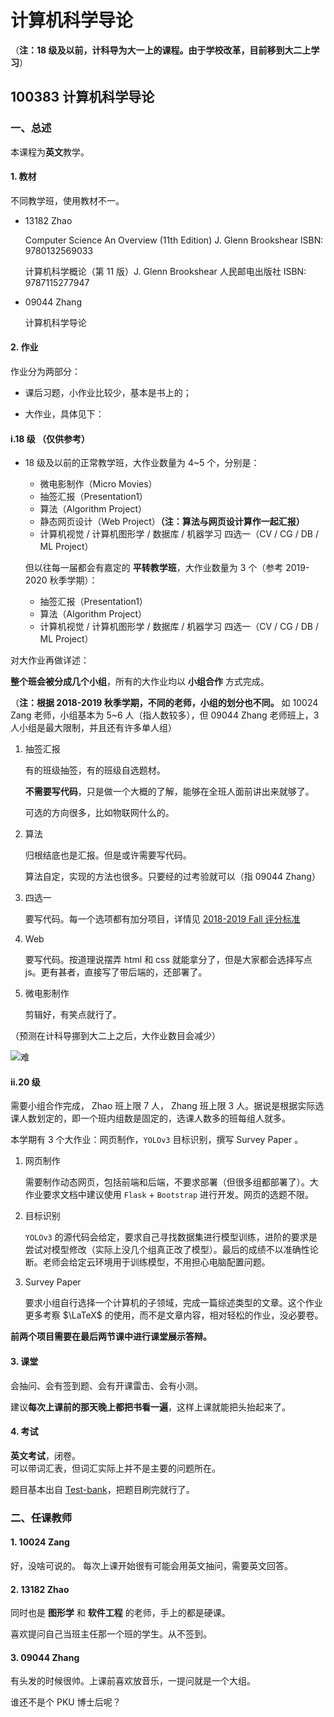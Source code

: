 # 计算机科学导论

（**注：18 级及以前，计科导为大一上的课程。由于学校改革，目前移到大二上学习**）

## 100383 计算机科学导论

### 一、总述

本课程为**英文**教学。

#### 1. 教材

不同教学班，使用教材不一。

* 13182 Zhao

  Computer Science An Overview (11th Edition) J. Glenn Brookshear  ISBN: 9780132569033

  计算机科学概论（第 11 版）J. Glenn Brookshear 人民邮电出版社 ISBN: 9787115277947

* 09044 Zhang

  计算机科学导论

#### 2. 作业

作业分为两部分：

* 课后习题，小作业比较少，基本是书上的；

* 大作业，具体见下：  

#### i.18 级 **（仅供参考）**

* 18 级及以前的正常教学班，大作业数量为 4~5 个，分别是：

  * 微电影制作（Micro Movies）
  * 抽签汇报（Presentation1）
  * 算法（Algorithm Project）
  * 静态网页设计（Web Project）**（注：算法与网页设计算作一起汇报）**
  * 计算机视觉 / 计算机图形学 / 数据库 / 机器学习 四选一（CV / CG / DB / ML Project）

  但以往每一届都会有嘉定的 **平转教学班**，大作业数量为 3 个（参考 2019-2020 秋季学期）：

  * 抽签汇报（Presentation1）
  * 算法（Algorithm Project）
  * 计算机视觉 / 计算机图形学 / 数据库 / 机器学习 四选一（CV / CG / DB / ML Project）

对大作业再做详述：

**整个班会被分成几个小组**，所有的大作业均以 **小组合作** 方式完成。

（**注：根据 2018-2019 秋季学期，不同的老师，小组的划分也不同。** 如 10024 Zang 老师，小组基本为 5~6 人（指人数较多），但 09044 Zhang 老师班上，3 人小组是最大限制，并且还有许多单人组）

1. 抽签汇报

   有的班级抽签，有的班级自选题材。

   **不需要写代码**，只是做一个大概的了解，能够在全班人面前讲出来就够了。

   可选的方向很多，比如物联网什么的。

2. 算法

   归根结底也是汇报。但是或许需要写代码。

   算法自定，实现的方法也很多。只要经的过考验就可以（指 09044 Zhang）

3. 四选一

   要写代码。每一个选项都有加分项目，详情见 [2018-2019 Fall 评分标准](https://github.com/TJ-CSCCG/TJCS-Course/tree/master/100383_计算机科学导论/doc/2018-2019-Fall/算法-web-四选一评分标准.docx)

4. Web

   要写代码。按道理说摆弄 html 和 css 就能拿分了，但是大家都会选择写点 js。更有甚者，直接写了带后端的，还部署了。

5. 微电影制作

   剪辑好，有笑点就行了。

（预测在计科导挪到大二上之后，大作业数目会减少）

![难](https://github.com/TJ-CSCCG/TJCS-Images/raw/TJCS-Course/100383_计算机科学导论/img/难.png)

#### ii.20 级

需要小组合作完成， Zhao 班上限 7 人， Zhang 班上限 3 人。据说是根据实际选课人数划定的，即一个班内组数是固定的，选课人数多的班每组人就多。  

本学期有 3 个大作业：网页制作，`YOLOv3` 目标识别，撰写 Survey Paper 。  

1. 网页制作

   需要制作动态网页，包括前端和后端，不要求部署（但很多组都部署了）。大作业要求文档中建议使用 `Flask` + `Bootstrap` 进行开发。网页的选题不限。

2. 目标识别

   `YOLOv3` 的源代码会给定，要求自己寻找数据集进行模型训练，进阶的要求是尝试对模型修改（实际上没几个组真正改了模型）。最后的成绩不以准确性论断。老师会给定云环境用于训练模型，不用担心电脑配置问题。

3. Survey Paper

   要求小组自行选择一个计算机的子领域，完成一篇综述类型的文章。这个作业更多考察 $\LaTeX$ 的使用，而不是文章内容，相对轻松的作业，没必要卷。

**前两个项目需要在最后两节课中进行课堂展示答辩。**  

#### 3. 课堂

会抽问、会有签到题、会有开课雷击、会有小测。

建议**每次上课前的那天晚上都把书看一遍**，这样上课就能把头抬起来了。

#### 4. 考试

**英文考试**，闭卷。  
可以带词汇表，但词汇实际上并不是主要的问题所在。

题目基本出自 [Test-bank](https://github.com/TJ-CSCCG/TJCS-Course/tree/master/100383_计算机科学导论/doc/test-bank)，把题目刷完就行了。

### 二、任课教师

#### 1. 10024 Zang

好，没啥可说的。
每次上课开始很有可能会用英文抽问，需要英文回答。

#### 2. 13182 Zhao

同时也是 **图形学** 和 **软件工程** 的老师，手上的都是硬课。

喜欢提问自己当班主任那一个班的学生。从不签到。

#### 3. 09044 Zhang

有头发的时候很帅。上课前喜欢放音乐，一提问就是一个大组。

谁还不是个 PKU 博士后呢？
